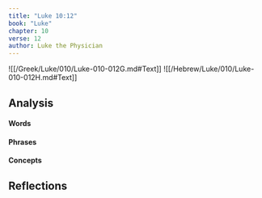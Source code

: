 ```yaml
---
title: "Luke 10:12"
book: "Luke"
chapter: 10
verse: 12
author: Luke the Physician
---
```

![[/Greek/Luke/010/Luke-010-012G.md#Text]]
![[/Hebrew/Luke/010/Luke-010-012H.md#Text]]

## Analysis

#### Words

#### Phrases

#### Concepts

## Reflections
